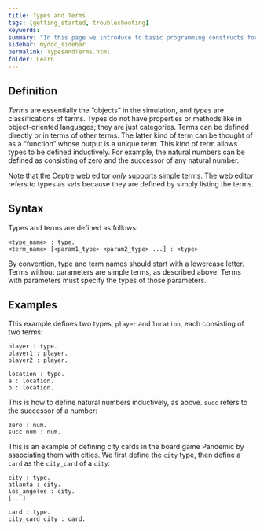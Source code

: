 ```yaml
---
title: Types and Terms
tags: [getting_started, troubleshooting]
keywords:
summary: "In this page we introduce to basic programming constructs for ceptre language - Types"
sidebar: mydoc_sidebar
permalink: TypesAndTerms.html
folder: Learn
---
```


## Definition
*Terms* are essentially the “objects” in the simulation, and *types* are classifications of terms. 
Types do not have properties or methods like in object-oriented languages; they are just categories.
Terms can be defined directly or in terms of other terms. The latter kind of term can be thought of 
as a “function” whose output is a unique term. This kind of term allows types to be defined 
inductively. For example, the natural numbers can be defined as consisting of zero and the successor 
of any natural number.

Note that the Ceptre web editor *only* supports simple terms. The web editor refers to types as 
*sets* because they are defined by simply listing the terms.

## Syntax
Types and terms are defined as follows:
```
<type_name> : type.
<term_name> [<param1_type> <param2_type> ...] : <type>
```
By convention, type and term names should start with a lowercase letter. Terms without parameters 
are simple terms, as described above. Terms with parameters must specify the types of those parameters.


## Examples
This example defines two types, `player` and `location`, each consisting of two terms:
```
player : type.
player1 : player.
player2 : player.

location : type.
a : location.
b : location.
```

This is how to define natural numbers inductively, as above. `succ` refers to the successor of a number:
```
zero : num.
succ num : num.
```

This is an example of defining city cards in the board game Pandemic by associating them with 
cities. We first define the `city` type, then define a `card` as the `city_card` of a `city`:
```
city : type.
atlanta : city.
los_angeles : city.
[...]

card : type.
city_card city : card.
```
